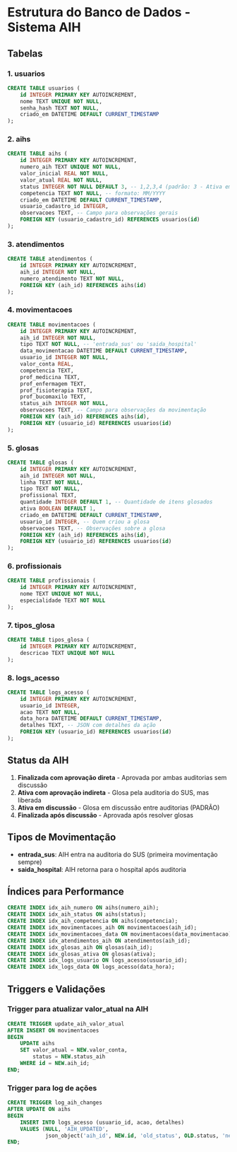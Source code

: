 
# Estrutura do Banco de Dados - Sistema AIH

## Tabelas

### 1. usuarios
```sql
CREATE TABLE usuarios (
    id INTEGER PRIMARY KEY AUTOINCREMENT,
    nome TEXT UNIQUE NOT NULL,
    senha_hash TEXT NOT NULL,
    criado_em DATETIME DEFAULT CURRENT_TIMESTAMP
);
```

### 2. aihs
```sql
CREATE TABLE aihs (
    id INTEGER PRIMARY KEY AUTOINCREMENT,
    numero_aih TEXT UNIQUE NOT NULL,
    valor_inicial REAL NOT NULL,
    valor_atual REAL NOT NULL,
    status INTEGER NOT NULL DEFAULT 3, -- 1,2,3,4 (padrão: 3 - Ativa em discussão)
    competencia TEXT NOT NULL, -- formato: MM/YYYY
    criado_em DATETIME DEFAULT CURRENT_TIMESTAMP,
    usuario_cadastro_id INTEGER,
    observacoes TEXT, -- Campo para observações gerais
    FOREIGN KEY (usuario_cadastro_id) REFERENCES usuarios(id)
);
```

### 3. atendimentos
```sql
CREATE TABLE atendimentos (
    id INTEGER PRIMARY KEY AUTOINCREMENT,
    aih_id INTEGER NOT NULL,
    numero_atendimento TEXT NOT NULL,
    FOREIGN KEY (aih_id) REFERENCES aihs(id)
);
```

### 4. movimentacoes
```sql
CREATE TABLE movimentacoes (
    id INTEGER PRIMARY KEY AUTOINCREMENT,
    aih_id INTEGER NOT NULL,
    tipo TEXT NOT NULL, -- 'entrada_sus' ou 'saida_hospital'
    data_movimentacao DATETIME DEFAULT CURRENT_TIMESTAMP,
    usuario_id INTEGER NOT NULL,
    valor_conta REAL,
    competencia TEXT,
    prof_medicina TEXT,
    prof_enfermagem TEXT,
    prof_fisioterapia TEXT,
    prof_bucomaxilo TEXT,
    status_aih INTEGER NOT NULL,
    observacoes TEXT, -- Campo para observações da movimentação
    FOREIGN KEY (aih_id) REFERENCES aihs(id),
    FOREIGN KEY (usuario_id) REFERENCES usuarios(id)
);
```

### 5. glosas
```sql
CREATE TABLE glosas (
    id INTEGER PRIMARY KEY AUTOINCREMENT,
    aih_id INTEGER NOT NULL,
    linha TEXT NOT NULL,
    tipo TEXT NOT NULL,
    profissional TEXT,
    quantidade INTEGER DEFAULT 1, -- Quantidade de itens glosados
    ativa BOOLEAN DEFAULT 1,
    criado_em DATETIME DEFAULT CURRENT_TIMESTAMP,
    usuario_id INTEGER, -- Quem criou a glosa
    observacoes TEXT, -- Observações sobre a glosa
    FOREIGN KEY (aih_id) REFERENCES aihs(id),
    FOREIGN KEY (usuario_id) REFERENCES usuarios(id)
);
```

### 6. profissionais
```sql
CREATE TABLE profissionais (
    id INTEGER PRIMARY KEY AUTOINCREMENT,
    nome TEXT UNIQUE NOT NULL,
    especialidade TEXT NOT NULL
);
```

### 7. tipos_glosa
```sql
CREATE TABLE tipos_glosa (
    id INTEGER PRIMARY KEY AUTOINCREMENT,
    descricao TEXT UNIQUE NOT NULL
);
```

### 8. logs_acesso
```sql
CREATE TABLE logs_acesso (
    id INTEGER PRIMARY KEY AUTOINCREMENT,
    usuario_id INTEGER,
    acao TEXT NOT NULL,
    data_hora DATETIME DEFAULT CURRENT_TIMESTAMP,
    detalhes TEXT, -- JSON com detalhes da ação
    FOREIGN KEY (usuario_id) REFERENCES usuarios(id)
);
```

## Status da AIH

1. **Finalizada com aprovação direta** - Aprovada por ambas auditorias sem discussão
2. **Ativa com aprovação indireta** - Glosa pela auditoria do SUS, mas liberada
3. **Ativa em discussão** - Glosa em discussão entre auditorias (PADRÃO)
4. **Finalizada após discussão** - Aprovada após resolver glosas

## Tipos de Movimentação

- **entrada_sus**: AIH entra na auditoria do SUS (primeira movimentação sempre)
- **saida_hospital**: AIH retorna para o hospital após auditoria

## Índices para Performance

```sql
CREATE INDEX idx_aih_numero ON aihs(numero_aih);
CREATE INDEX idx_aih_status ON aihs(status);
CREATE INDEX idx_aih_competencia ON aihs(competencia);
CREATE INDEX idx_movimentacoes_aih ON movimentacoes(aih_id);
CREATE INDEX idx_movimentacoes_data ON movimentacoes(data_movimentacao);
CREATE INDEX idx_atendimentos_aih ON atendimentos(aih_id);
CREATE INDEX idx_glosas_aih ON glosas(aih_id);
CREATE INDEX idx_glosas_ativa ON glosas(ativa);
CREATE INDEX idx_logs_usuario ON logs_acesso(usuario_id);
CREATE INDEX idx_logs_data ON logs_acesso(data_hora);
```

## Triggers e Validações

### Trigger para atualizar valor_atual na AIH
```sql
CREATE TRIGGER update_aih_valor_atual 
AFTER INSERT ON movimentacoes
BEGIN
    UPDATE aihs 
    SET valor_atual = NEW.valor_conta,
        status = NEW.status_aih
    WHERE id = NEW.aih_id;
END;
```

### Trigger para log de ações
```sql
CREATE TRIGGER log_aih_changes 
AFTER UPDATE ON aihs
BEGIN
    INSERT INTO logs_acesso (usuario_id, acao, detalhes)
    VALUES (NULL, 'AIH_UPDATED', 
            json_object('aih_id', NEW.id, 'old_status', OLD.status, 'new_status', NEW.status));
END;
```
